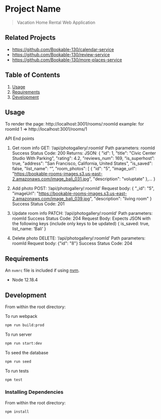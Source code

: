 # Project Name

> Vacation Home Rental Web Application

## Related Projects

  - https://github.com/Bookable-130/calendar-service
  - https://github.com/Bookable-130/review-service
  - https://github.com/Bookable-130/more-places-service

## Table of Contents

1. [Usage](#Usage)
2. [Requirements](#requirements)
3. [Development](#development)

## Usage

>
To render the page: http://localhost:3001/rooms/:roomId
example: for roomId 1 => http://localhost:3001/rooms/1

API End points

1. Get room info
GET: ‘/api/photogallery/:roomId’
Path parameters: roomId
Success Status Code: 200
Returns: JSON:
{
  "id": 1,
  "title": "Civic Center Studio With Parking",
  "rating": 4.2,
  "reviews_num": 169,
  “is_superhost”: true,
  "address": "San Francisco, California, United States",
  "is_saved": false,
  "list_name": “”,
  "room_photos": [
      {
          "id": "5",
          "image_url": "https://bookable-rooms-images.s3.us-east-2.amazonaws.com/image_bali_031.jpg",
          "description": "voluptate"
      },...
}

2. Add photo
POST: ‘/api/photogallery/:roomId’
Request body:
{
  "_id": "5",
  "imageUrl": "https://bookable-rooms-images.s3.us-east-2.amazonaws.com/image_bali_039.jpg",
  "description": "living room"
}
Success Status Code: 201

3. Update room info
PATCH: ‘/api/photogallery/:roomId’
Path parameters: roomId
Success Status Code: 204
Request Body: Expects JSON with the following keys (include only keys to be updated)
{
  is_saved: true,
  list_name: ‘Bali’
}

4. Delete photo
DELETE: ‘/api/photogallery/:roomId’
Path parameters: roomId
Request body: {"id": "8"}
Success Status Code: 204


## Requirements

An `nvmrc` file is included if using [nvm](https://github.com/creationix/nvm).

- Node 12.18.4

## Development

From within the root directory:

To run webpack
```sh
npm run build:prod
```

To run server
```sh
npm run start:dev
```

To seed the database
```sh
npm run seed
```

To run tests
```sh
npm test
```

### Installing Dependencies

From within the root directory:

```sh
npm install
```

